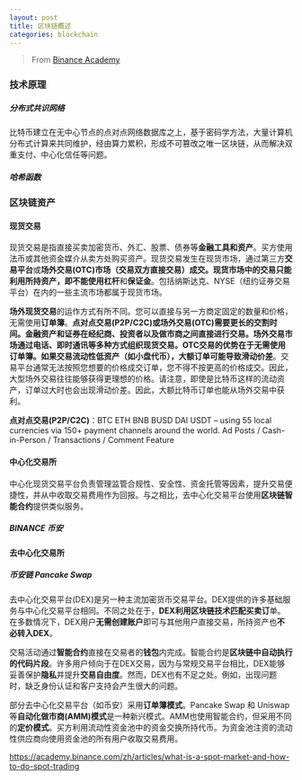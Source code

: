 ```yaml
---
layout: post
title: 区块链概述
categories: blockchain
---
```


> From [Binance Academy](https://academy.binance.com/zh)

### 技术原理

##### 分布式共识网络

比特币建立在无中心节点的点对点网络数据库之上，基于密码学方法，大量计算机分布式计算来共同维护，经由算力累积，形成不可篡改之唯一区块链，从而解决双重支付、中心化信任等问题。

##### 哈希函数



### 区块链资产

#### 现货交易

现货交易是指直接买卖加密货币、外汇、股票、债券等**金融工具和资产**。买方使用法币或其他资金媒介从卖方处购买资产。现货交易发生在现货市场，通过第三方**交易平台**或**场外交易(OTC)**市场（交易双方直接交易）成交。现货市场中的交易只能利用所持资产，即不能使用**杠杆**和**保证金**。包括纳斯达克、NYSE（纽约证券交易平台）在内的一些主流市场都属于现货市场。

**场外现货交易**的运作方式有所不同。您可以直接与另一方商定固定的数量和价格，无需使用**订单簿**。**点对点交易(P2P/C2C)**或**场外交易(OTC)**需要更长的交割时间。金融资产和证券在经纪商、投资者以及做市商之间直接进行交易。场外交易市场通过电话、即时通讯等多种方式组织现货交易。OTC交易的优势在于无需使用订单簿。如果交易流动性低资产（如小盘代币），大额订单可能导致**滑动价差**。交易平台通常无法按照您想要的价格成交订单，您不得不按更高的价格成交。因此，大型场外交易往往能够获得更理想的价格。请注意，即使是比特币这样的流动资产，订单过大时也会出现滑动价差。因此，大额比特币订单也能从场外交易中获利。

**点对点交易(P2P/C2C)**：BTC ETH BNB BUSD DAI USDT – using 55 local currencies via 150+ payment channels around the world. Ad Posts / Cash-in-Person / Transactions / Comment Feature



#### 中心化交易所

中心化现货交易平台负责管理监管合规性、安全性、资金托管等因素，提升交易便捷性，并从中收取交易费用作为回报。与之相比，去中心化交易平台使用**区块链智能合约**提供类似服务。

##### BINANCE 币安



#### 去中心化交易所

##### 币安链 Pancake Swap

去中心化交易平台(DEX)是另一种主流加密货币交易平台。DEX提供的许多基础服务与中心化交易平台相同。不同之处在于，**DEX利用区块链技术匹配买卖订**单。在多数情况下，DEX用户**无需创建账户**即可与其他用户直接交易，所持资产也**不必转入DEX**。

交易活动通过**智能合约**直接在交易者的**钱包**内完成。智能合约是**区块链中自动执行的代码片段**。许多用户倾向于在DEX交易，因为与常规交易平台相比，DEX能够妥善保护**隐私**并提升**交易自由度**。然而，DEX也有不足之处。例如，出现问题时，缺乏身份认证和客户支持会产生很大的问题。

部分去中心化交易平台（如币安）采用**订单簿模式**。Pancake Swap 和 Uniswap 等**自动化做市商(AMM)模式**是一种新兴模式。AMM也使用智能合约，但采用不同的**定价模式**。买方利用流动性资金池中的资金交换所持代币。为资金池注资的流动性供应商向使用资金池的所有用户收取交易费用。

https://academy.binance.com/zh/articles/what-is-a-spot-market-and-how-to-do-spot-trading